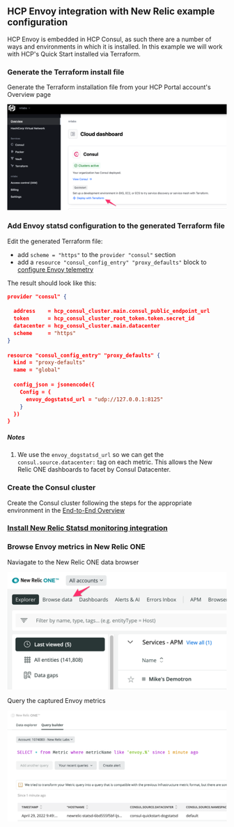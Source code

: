 ## HCP Envoy integration with New Relic example configuration

HCP Envoy is embedded in HCP Consul, as such there are a number of ways and environments in which it is installed. In this example we will work with HCP's Quick Start installed via Terraform.

### Generate the Terraform install file
Generate the Terraform installation file from your HCP Portal account's Overview page

![Generate the Terraform installation file from your HCP Portal account's Overview page](images/Terraform%201.png)

### Add Envoy statsd configuration to the generated Terraform file

Edit the generated Terraform file:
- add `scheme = "https"` to the `provider "consul"` section
- add a `resource "consul_config_entry" "proxy_defaults"` block to [configure Envoy telemetry](https://www.consul.io/docs/connect/proxies/envoy#bootstrap-configuration)

The result should look like this: 

```json
provider "consul" {

  address    = hcp_consul_cluster.main.consul_public_endpoint_url
  token      = hcp_consul_cluster_root_token.token.secret_id
  datacenter = hcp_consul_cluster.main.datacenter
  scheme     = "https"
}

resource "consul_config_entry" "proxy_defaults" {
  kind = "proxy-defaults"
  name = "global"

  config_json = jsonencode({
    Config = { 
      envoy_dogstatsd_url = "udp://127.0.0.1:8125"
    }   
  })  
}
```
##### Notes
1. We use the `envoy_dogstatsd_url` so we can get the `consul.source.datacenter:` tag on each metric. This allows the New Relic ONE dashboards to facet by Consul Datacenter.

### Create the Consul cluster
Create the Consul cluster following the steps for the appropriate environment in the [End-to-End Overview](https://learn.hashicorp.com/tutorials/cloud/consul-end-to-end-overview)

### [Install New Relic Statsd monitoring integration](https://docs.newrelic.com/docs/infrastructure/host-integrations/host-integrations-list/statsd-monitoring-integration-version-2)

### Browse Envoy metrics in New Relic ONE

Naviagate to the New Relic ONE data browser

![Naviagate to the New Relic ONE data browser](images/NR1-Browse-data.png)

Query the captured Envoy metrics

![Query the captured Envoy metrics](images/Query_builder___New_Relic_Explorer___New_Relic_One.png)
